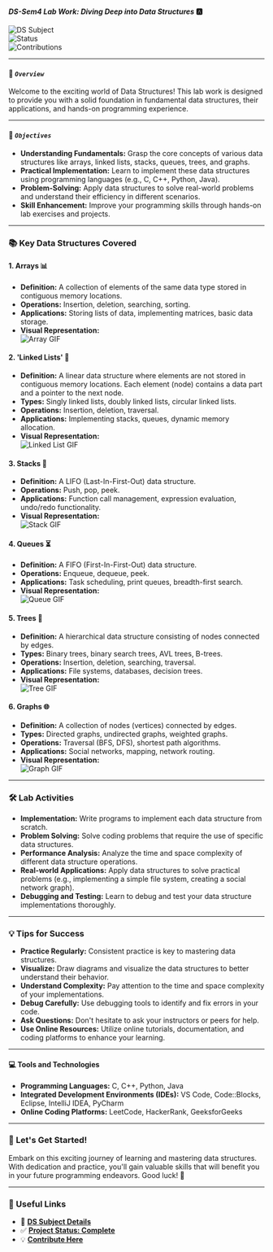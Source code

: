 #### _DS-Sem4 Lab Work: Diving Deep into Data Structures_ 🅰️  

![DS Subject](https://img.shields.io/badge/Data%20Structure-Click%20Here-blue?style=for-the-badge&logo=book&link=https://example.com/ds-subject)  
![Status](https://img.shields.io/badge/Status-Complete-red?style=for-the-badge)  
![Contributions](https://img.shields.io/badge/Contributions-Welcome-purple?style=for-the-badge&link=https://example.com/contributions)  

---

#### 📌 _`Overview`_  
Welcome to the exciting world of Data Structures! This lab work is designed to provide you with a solid foundation in fundamental data structures, their applications, and hands-on programming experience.

---

#### 🎯 _`Objectives`_  

* **Understanding Fundamentals:** Grasp the core concepts of various data structures like arrays, linked lists, stacks, queues, trees, and graphs.  
* **Practical Implementation:** Learn to implement these data structures using programming languages (e.g., C, C++, Python, Java).  
* **Problem-Solving:** Apply data structures to solve real-world problems and understand their efficiency in different scenarios.  
* **Skill Enhancement:** Improve your programming skills through hands-on lab exercises and projects.  

---

### 📚 Key Data Structures Covered  

#### 1. Arrays 📊  
* **Definition:** A collection of elements of the same data type stored in contiguous memory locations.  
* **Operations:** Insertion, deletion, searching, sorting.  
* **Applications:** Storing lists of data, implementing matrices, basic data storage.  
* **Visual Representation:**  
    ![Array GIF](https://media.giphy.com/media/xT1R9Qf8u2663H94oU/giphy.gif)  

#### 2. 'Linked Lists' 🔗  
* **Definition:** A linear data structure where elements are not stored in contiguous memory locations. Each element (node) contains a data part and a pointer to the next node.  
* **Types:** Singly linked lists, doubly linked lists, circular linked lists.  
* **Operations:** Insertion, deletion, traversal.  
* **Applications:** Implementing stacks, queues, dynamic memory allocation.  
* **Visual Representation:**  
    ![Linked List GIF](https://media.giphy.com/media/jUo32HjKq4Y7e/giphy.gif)  

#### 3. Stacks 🥞  
* **Definition:** A LIFO (Last-In-First-Out) data structure.  
* **Operations:** Push, pop, peek.  
* **Applications:** Function call management, expression evaluation, undo/redo functionality.  
* **Visual Representation:**  
    ![Stack GIF](https://media.giphy.com/media/26BRrSvJUa0crqw4E/giphy.gif)  

#### 4. Queues ⏳  
* **Definition:** A FIFO (First-In-First-Out) data structure.  
* **Operations:** Enqueue, dequeue, peek.  
* **Applications:** Task scheduling, print queues, breadth-first search.  
* **Visual Representation:**  
    ![Queue GIF](https://media.giphy.com/media/3o6Zt8rGMbcYFjCPvW/giphy.gif)  

#### 5. Trees 🌳  
* **Definition:** A hierarchical data structure consisting of nodes connected by edges.  
* **Types:** Binary trees, binary search trees, AVL trees, B-trees.  
* **Operations:** Insertion, deletion, searching, traversal.  
* **Applications:** File systems, databases, decision trees.  
* **Visual Representation:**  
    ![Tree GIF](https://media.giphy.com/media/jUo32HjKq4Y7e/giphy.gif)  

#### 6. Graphs 🌐  
* **Definition:** A collection of nodes (vertices) connected by edges.  
* **Types:** Directed graphs, undirected graphs, weighted graphs.  
* **Operations:** Traversal (BFS, DFS), shortest path algorithms.  
* **Applications:** Social networks, mapping, network routing.  
* **Visual Representation:**  
    ![Graph GIF](https://media.giphy.com/media/3ohzdQ1IynjY1wQeha/giphy.gif)  

---

### 🛠️ Lab Activities  

* **Implementation:** Write programs to implement each data structure from scratch.  
* **Problem Solving:** Solve coding problems that require the use of specific data structures.  
* **Performance Analysis:** Analyze the time and space complexity of different data structure operations.  
* **Real-world Applications:** Apply data structures to solve practical problems (e.g., implementing a simple file system, creating a social network graph).  
* **Debugging and Testing:** Learn to debug and test your data structure implementations thoroughly.  

---

### 💡 Tips for Success  

* **Practice Regularly:** Consistent practice is key to mastering data structures.  
* **Visualize:** Draw diagrams and visualize the data structures to better understand their behavior.  
* **Understand Complexity:** Pay attention to the time and space complexity of your implementations.  
* **Debug Carefully:** Use debugging tools to identify and fix errors in your code.  
* **Ask Questions:** Don't hesitate to ask your instructors or peers for help.  
* **Use Online Resources:** Utilize online tutorials, documentation, and coding platforms to enhance your learning.  

---

#### 💻 Tools and Technologies  

* **Programming Languages:** C, C++, Python, Java  
* **Integrated Development Environments (IDEs):** VS Code, Code::Blocks, Eclipse, IntelliJ IDEA, PyCharm  
* **Online Coding Platforms:** LeetCode, HackerRank, GeeksforGeeks  

---

### 🚀 Let's Get Started!  

Embark on this exciting journey of learning and mastering data structures. With dedication and practice, you'll gain valuable skills that will benefit you in your future programming endeavors. Good luck! 🌟  

---

### 🔗 Useful Links  

- 📖 **[DS Subject Details](https://example.com/ds-subject)**  
- ✅ **[Project Status: Complete](https://example.com/status-complete)**  
- 💡 **[Contribute Here](https://example.com/contributions)**  
